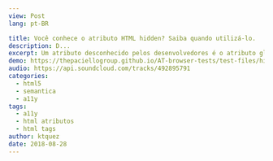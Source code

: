 ```yaml
---
view: Post
lang: pt-BR

title: Você conhece o atributo HTML hidden? Saiba quando utilizá-lo.
description: D...
excerpt: Um atributo desconhecido pelos desenvolvedores é o atributo global do HTML chamado `hidden`, nesse post vamos abordar quando utilizá-lo da melhor maneira.
demo: https://thepaciellogroup.github.io/AT-browser-tests/test-files/hidden-att.html
audio: https://api.soundcloud.com/tracks/492895791
categories:
  - html5
  - semantica
  - a11y
tags: 
  - a11y
  - html atributos
  - html tags
author: ktquez
date: 2018-08-28
---
```

